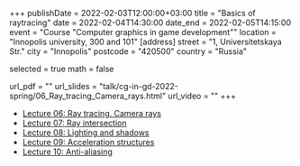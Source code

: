 +++
publishDate = 2022-02-03T12:00:00+03:00
title = "Basics of raytracing"
date = 2022-02-04T14:30:00
date_end = 2022-02-05T14:15:00
event = "Course \"Computer graphics in game development\""
location = "Innopolis university, 300 and 101"
[address]
  street = "1, Universitetskaya Str."
  city = "Innopolis"
  postcode = "420500"
  country = "Russia"

selected = true
math = false

url_pdf = ""
url_slides = "talk/cg-in-gd-2022-spring/06_Ray_tracing_Camera_rays.html"
url_video = ""
+++

- [Lecture 06: Ray tracing. Camera rays](https://djbelyak.ru/talk/cg-in-gd-2022-spring/06_Ray_tracing_Camera_rays.html)
- [Lecture 07: Ray intersection](https://djbelyak.ru/talk/cg-in-gd-2022-spring/07_Ray_intersection.html)
- [Lecture 08: Lighting and shadows](https://djbelyak.ru/talk/cg-in-gd-2022-spring/08_Lighting_and_shadows.html)
- [Lecture 09: Acceleration structures](https://djbelyak.ru/talk/cg-in-gd-2022-spring/09_Acceleration_structures.html)
- [Lecture 10: Anti-aliasing](https://djbelyak.ru/talk/cg-in-gd-2022-spring/10_Anti-aliasing.html)
